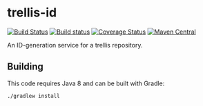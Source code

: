 # trellis-id

[![Build Status](https://travis-ci.org/trellis-ldp/trellis-id.png?branch=master)](https://travis-ci.org/trellis-ldp/trellis-id)
[![Build status](https://ci.appveyor.com/api/projects/status/mcw9ca5fieyyn1l8?svg=true)](https://ci.appveyor.com/project/acoburn/trellis-id)
[![Coverage Status](https://coveralls.io/repos/github/trellis-ldp/trellis-id/badge.svg?branch=master)](https://coveralls.io/github/trellis-ldp/trellis-id?branch=master)
[![Maven Central](https://maven-badges.herokuapp.com/maven-central/org.trellisldp/trellis-id/badge.svg)](https://maven-badges.herokuapp.com/maven-central/org.trellisldp/trellis-id/)

An ID-generation service for a trellis repository.

## Building

This code requires Java 8 and can be built with Gradle:

    ./gradlew install

